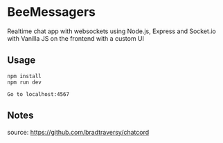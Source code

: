 # BeeMessagers
Realtime chat app with websockets using Node.js, Express and Socket.io with Vanilla JS on the frontend with a custom UI

## Usage
```
npm install
npm run dev

Go to localhost:4567
```

## Notes
source: https://github.com/bradtraversy/chatcord